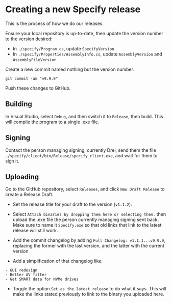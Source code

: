 # Creating a new Specify release

This is the process of how we do our releases.

Ensure your local repository is up-to-date, then update the version number to the version desired:
- In `./specify/Program.cs`, update `SpecifyVersion`
- In `./specify/Properties/AssemblyInfo.cs`, update `AssemblyVersion` and `AssemblyFileVersion`

Create a new commit named nothing but the version number:

```
git commit -am "v9.9.9"
```

Push these changes to GitHub.

## Building 

In Visual Studio, select `Debug`, and then switch it to `Release`, then build. This will compile the program to a single .exe file.

## Signing

Contact the person managing signing, currently Drei, send them the file `./specify/client/bin/Release/specify_client.exe`, and wait for them to sign it.

## Uploading

Go to the GitHub repository, select `Releases`, and click `New Draft Release` to create a Release Draft.

- Set the release title for your draft to the version (`v1.1.2`).

- Select `Attach binaries by dropping them here or selecting them.` then upload the .exe file the person currently managing signing sent back. Make sure to name it `Specify.exe` so that old links that link to the latest release will still work.

- Add the commit changelog by adding `Full Changelog: v1.1.1...v9.9.9`, replacing the former with the last version, and the latter with the current version 

- Add a simplification of that changelog like:
```
- GUI redesign
- Better AV filter
- Get SMART data for NVMe drives 
```

- Toggle the option `Set as the latest release` to do what it says. This will make the links stated previously to link to the binary you uploaded here.